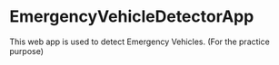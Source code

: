# EmergencyVehicleDetectorApp
This web app is used to detect Emergency Vehicles. (For the practice purpose) 
